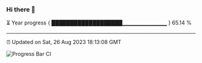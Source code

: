 ### Hi there 👋

⏳ Year progress { ███████████████████▁▁▁▁▁▁▁▁▁▁▁ } 65.14 %

---

⏰ Updated on Sat, 26 Aug 2023 18:13:08 GMT

![Progress Bar CI](https://github.com/liununu/liununu/workflows/Progress%20Bar%20CI/badge.svg)

